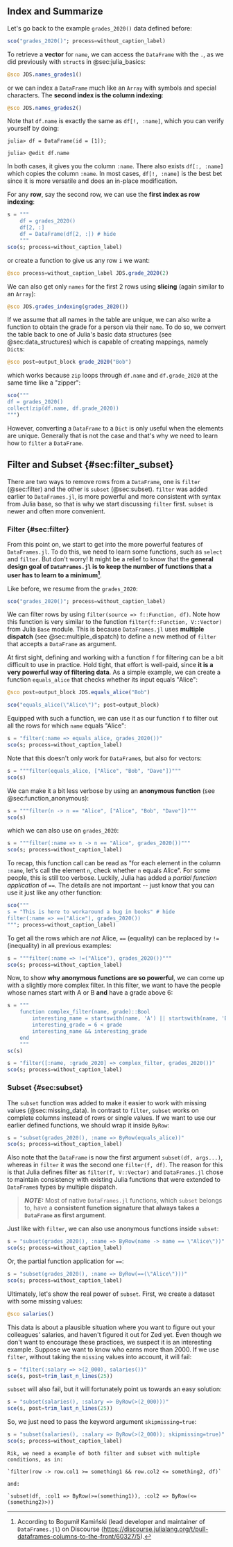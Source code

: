 ## Index and Summarize

Let's go back to the example `grades_2020()` data defined before:

```jl
sco("grades_2020()"; process=without_caption_label)
```

To retrieve a **vector** for `name`, we can access the `DataFrame` with the `.`, as we did previously with `struct`s in @sec:julia_basics:

```jl
@sco JDS.names_grades1()
```

or we can index a `DataFrame` much like an `Array` with symbols and special characters.
The **second index is the column indexing**:

```jl
@sco JDS.names_grades2()
```

Note that `df.name` is exactly the same as `df[!, :name]`, which you can verify yourself by doing:

```
julia> df = DataFrame(id = [1]);

julia> @edit df.name
```

In both cases, it gives you the column `:name`.
There also exists `df[:, :name]` which copies the column `:name`.
In most cases, `df[!, :name]` is the best bet since it is more versatile and does an in-place modification.

For any **row**, say the second row, we can use the **first index as row indexing**:

```jl
s = """
    df = grades_2020()
    df[2, :]
    df = DataFrame(df[2, :]) # hide
    """
sco(s; process=without_caption_label)
```

or create a function to give us any row `i` we want:

```jl
@sco process=without_caption_label JDS.grade_2020(2)
```

We can also get only `names` for the first 2 rows using **slicing** (again similar to an `Array`):

```jl
@sco JDS.grades_indexing(grades_2020())
```

If we assume that all names in the table are unique, we can also write a function to obtain the grade for a person via their `name`.
To do so, we convert the table back to one of Julia's basic data structures (see @sec:data_structures) which is capable of creating mappings, namely `Dict`s:

```jl
@sco post=output_block grade_2020("Bob")
```

which works because `zip` loops through `df.name` and `df.grade_2020` at the same time like a "zipper":

```jl
sco("""
df = grades_2020()
collect(zip(df.name, df.grade_2020))
""")
```

However, converting a `DataFrame` to a `Dict` is only useful when the elements are unique.
Generally that is not the case and that's why we need to learn how to `filter` a `DataFrame`.

## Filter and Subset {#sec:filter_subset}

There are two ways to remove rows from a `DataFrame`, one is `filter` (@sec:filter) and the other is `subset` (@sec:subset).
`filter` was added earlier to `DataFrames.jl`, is more powerful and more consistent with syntax from Julia base, so that is why we start discussing `filter` first.
`subset` is newer and often more convenient.

### Filter {#sec:filter}

From this point on, we start to get into the more powerful features of `DataFrames.jl`.
To do this, we need to learn some functions, such as `select` and `filter`.
But don't worry!
It might be a relief to know that the **general design goal of `DataFrames.jl` is to keep the number of functions that a user has to learn to a minimum[^verbs]**.

[^verbs]: According to Bogumił Kamiński (lead developer and maintainer of `DataFrames.jl`) on Discourse (<https://discourse.julialang.org/t/pull-dataframes-columns-to-the-front/60327/5>).

Like before, we resume from the `grades_2020`:

```jl
sco("grades_2020()"; process=without_caption_label)
```

We can filter rows by using `filter(source => f::Function, df)`.
Note how this function is very similar to the function `filter(f::Function, V::Vector)` from Julia `Base` module.
This is because `DataFrames.jl` uses **multiple dispatch** (see @sec:multiple_dispatch) to define a new method of `filter` that accepts a `DataFrame` as argument.

At first sight, defining and working with a function `f` for filtering can be a bit difficult to use in practice.
Hold tight, that effort is well-paid, since **it is a very powerful way of filtering data**.
As a simple example, we can create a function `equals_alice` that checks whether its input equals "Alice":

```jl
@sco post=output_block JDS.equals_alice("Bob")
```

```jl
sco("equals_alice(\"Alice\")"; post=output_block)
```

Equipped with such a function, we can use it as our function `f` to filter out all the rows for which `name` equals "Alice":

```jl
s = "filter(:name => equals_alice, grades_2020())"
sco(s; process=without_caption_label)
```

Note that this doesn't only work for `DataFrame`s, but also for vectors:

```jl
s = """filter(equals_alice, ["Alice", "Bob", "Dave"])"""
sco(s)
```

We can make it a bit less verbose by using an **anonymous function** (see @sec:function_anonymous):

```jl
s = """filter(n -> n == "Alice", ["Alice", "Bob", "Dave"])"""
sco(s)
```

which we can also use on `grades_2020`:

```jl
s = """filter(:name => n -> n == "Alice", grades_2020())"""
sco(s; process=without_caption_label)
```

To recap, this function call can be read as "for each element in the column `:name`, let's call the element `n`, check whether `n` equals Alice".
For some people, this is still too verbose.
Luckily, Julia has added a _partial function application_ of `==`.
The details are not important -- just know that you can use it just like any other function:

```jl
sco("""
s = "This is here to workaround a bug in books" # hide
filter(:name => ==("Alice"), grades_2020())
"""; process=without_caption_label)
```

To get all the rows which are *not* Alice, `==` (equality) can be replaced by `!=` (inequality) in all previous examples:

```jl
s = """filter(:name => !=("Alice"), grades_2020())"""
sco(s; process=without_caption_label)
```

Now, to show **why anonymous functions are so powerful**, we can come up with a slightly more complex filter.
In this filter, we want to have the people whose names start with A or B **and** have a grade above 6:

```jl
s = """
    function complex_filter(name, grade)::Bool
        interesting_name = startswith(name, 'A') || startswith(name, 'B')
        interesting_grade = 6 < grade
        interesting_name && interesting_grade
    end
    """
sc(s)
```

```jl
s = "filter([:name, :grade_2020] => complex_filter, grades_2020())"
sco(s; process=without_caption_label)
```

### Subset {#sec:subset}

The `subset` function was added to make it easier to work with missing values (@sec:missing_data).
In contrast to `filter`, `subset` works on complete columns instead of rows or single values.
If we want to use our earlier defined functions, we should wrap it inside `ByRow`:

```jl
s = "subset(grades_2020(), :name => ByRow(equals_alice))"
sco(s; process=without_caption_label)
```

Also note that the `DataFrame` is now the first argument `subset(df, args...)`, whereas in `filter` it was the second one `filter(f, df)`.
The reason for this is that Julia defines filter as `filter(f, V::Vector)` and `DataFrames.jl` chose to maintain consistency with existing Julia functions that were extended to `DataFrame`s types by multiple dispatch.

> **_NOTE:_**
> Most of native `DataFrames.jl` functions, which `subset` belongs to, have a **consistent function signature that always takes a `DataFrame` as first argument**.

Just like with `filter`, we can also use anonymous functions inside `subset`:

```jl
s = "subset(grades_2020(), :name => ByRow(name -> name == \"Alice\"))"
sco(s; process=without_caption_label)
```

Or, the partial function application for `==`:

```jl
s = "subset(grades_2020(), :name => ByRow(==(\"Alice\")))"
sco(s; process=without_caption_label)
```

Ultimately, let's show the real power of `subset`.
First, we create a dataset with some missing values:

```jl
@sco salaries()
```

This data is about a plausible situation where you want to figure out your colleagues' salaries, and haven't figured it out for Zed yet.
Even though we don't want to encourage these practices, we suspect it is an interesting example.
Suppose we want to know who earns more than 2000.
If we use `filter`, without taking the `missing` values into account, it will fail:

```jl
s = "filter(:salary => >(2_000), salaries())"
sce(s, post=trim_last_n_lines(25))
```

`subset` will also fail, but it will fortunately point us towards an easy solution:

```jl
s = "subset(salaries(), :salary => ByRow(>(2_000)))"
sce(s, post=trim_last_n_lines(25))
```

So, we just need to pass the keyword argument `skipmissing=true`:

```jl
s = "subset(salaries(), :salary => ByRow(>(2_000)); skipmissing=true)"
sco(s; process=without_caption_label)
```

```{=comment}
Rik, we need a example of both filter and subset with multiple conditions, as in:

`filter(row -> row.col1 >= something1 && row.col2 <= something2, df)`

and:

`subset(df, :col1 => ByRow(>=(something1)), :col2 => ByRow(<=(something2)>))
```
